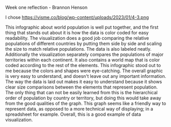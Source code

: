 Week one reflection - Brannon Henson

I chose https://visme.co/blog/wp-content/uploads/2023/01/4-3.png 

This infographic about world population is well put together, and the first thing that stands out about it is how the data is color coded for easy readability. The visualization does a good job comparing the relative populations of different countries by putting them side by side and scaling the size to match relative populations. The data is also labeled neatly. Additionally the visualization separately compares the populations of major territories within each continent. It also contains a world map that is color coded according to the rest of the elements. This infographic stood out to me because the colors and shapes were eye-catching. The overall graphic is very easy to understand, and doesn't leave out any important information. The way the data is laid out makes it easy to understand because it shows clear size comparisons between the elements that represent population. The only thing that can not be easily learned from this is the hierarchical order of population by country or territory, but doing this would take away from the good qualities of the graph. This graph seems like a friendly way to represent data, as opposed to a more technical way of displaying; in a spreadsheet for example.
Overall, this is a good example of data visualization. 


 
